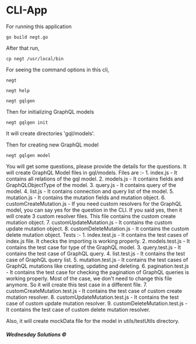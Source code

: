 # CLI-App

For running this application 
    
    go build negt.go
     
After that run,
 
    cp negt /usr/local/bin
    
For seeing the command options in this cli,
  
    negt

    negt help
  
    negt gqlgen
    
Then for initializing GraphQL models
 
    negt gqlgen init
    
It will create directories 'gql/models'.
  
Then for creating new GraphQL model 
  
    negt gqlgen model
    
You will get some questions, please provide the details for the questions.
It will create GraphQL Model files in gql/models.
Files are :-
    1. index.js
        - It contains all relations of the gql model.
    2. models.js
        - It contains fields and GraphQLObjectType of the model.
    3. query.js
        - It contains query of the model.
    4. list.js
        - It contains connection and query list of the model.
    5. mutation.js
        - It contains the mutation fields and mutation object.
    6. customCreateMutation.js
        - If you need custom resolvers for the GraphQL model, you can say yes for the question in the CLI. If you said yes, then it will create 3 custom resolver files.
        This file contains the custom create mutation object.
    7. customUpdateMutation.js
        - It contains the custom update mutation object.
    8. customDeleteMutation.js
        - It contains the custom delete mutation object.
    Tests :-
        1. index.test.js
            - It contains the test cases of index.js file. It checks the importing is working properly.
        2. models.test.js
            - It contains the test case for type of the GraphQL model.
        3. query.test.js
            - It contains the test case of GraphQL query.
        4. list.test.js
            - It contains the test case of GraphQL query list.
        5. mutation.test.js
            - It contains the test cases of GraphQL mutations like creating, updating and deleting.
        6. pagination.test.js
            - It contains the test case for checking the pagination of GraphQL queries is working properly. Most of the case, we don't need to change this file anymore. So it will create this test case in a different file.
        7. customCreateMutation.test.js
            - It contains the test case of custom create mutation resolver.
        8. customUpdateMutation.test.js
            - It contains the test case of custom update mutation resolver.
        9. customDeleteMutation.test.js
            - It contains the test case of custom delete mutation resolver.

Also, it will create mockData file for the model in utils/testUtils directory.


<h5>Wednesday Solutions &copy;</h5>
